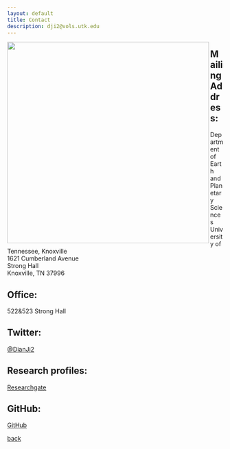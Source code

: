 ```yaml
---
layout: default
title: Contact
description: dji2@vols.utk.edu
---
```


<img align="left" src="https://dian01811.github.io/files/stronghall.jpg" width="470">

## Mailing Address:
Department of Earth and Planetary Sciences<br>
University of Tennessee, Knoxville<br>
1621 Cumberland Avenue<br>
Strong Hall<br>
Knoxville, TN 37996
## Office:
522&523 Strong Hall
## Twitter:
[@DianJi2](https://twitter.com/DianJi2)
## Research profiles:
[Researchgate](https://www.researchgate.net/profile/Dian-Ji)
## GitHub:
[GitHub](https://github.com/Dian01811)

[back](./)
